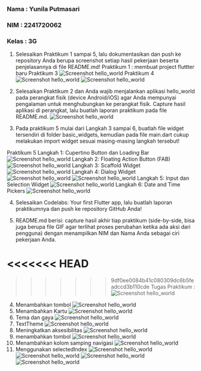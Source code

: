 ### Nama : Yunila Putmasari
### NIM : 2241720062
### Kelas : 3G


1. Selesaikan Praktikum 1 sampai 5, lalu dokumentasikan dan push ke repository Anda berupa screenshot setiap hasil pekerjaan beserta penjelasannya di file README.md!
Praktikum 1 : membuat project fluttter baru
Praktikum 3
![Screenshot hello_world](images/01.png)
Praktikum 4
![Screenshot hello_world](images/02.png)
![Screenshot hello_world](images/polinema.png)


2. Selesaikan Praktikum 2 dan Anda wajib menjalankan aplikasi hello_world pada perangkat fisik (device Android/iOS) agar Anda mempunyai pengalaman untuk menghubungkan ke perangkat fisik. Capture hasil aplikasi di perangkat, lalu buatlah laporan praktikum pada file README.md.
![Screenshot hello_world](images/wifi.png)


3. Pada praktikum 5 mulai dari Langkah 3 sampai 6, buatlah file widget tersendiri di folder basic_widgets, kemudian pada file main.dart cukup melakukan import widget sesuai masing-masing langkah tersebut!

Praktikum 5
Langkah 1: Cupertino Button dan Loading Bar
![Screenshot hello_world](images/08.png)
Langkah 2: Floating Action Button (FAB)
![Screenshot hello_world](images/09.png)
Langkah 3: Scaffold Widget
![Screenshot hello_world](images/03.png)
Langkah 4: Dialog Widget
![Screenshot hello_world](images/04.png)
![Screenshot hello_world](images/05.png)
Langkah 5: Input dan Selection Widget
![Screenshot hello_world](images/06.png)
Langkah 6: Date and Time Pickers
![Screenshot hello_world](images/07.png)



4. Selesaikan Codelabs: Your first Flutter app, lalu buatlah laporan praktikumnya dan push ke repository GitHub Anda!

5. README.md berisi: capture hasil akhir tiap praktikum (side-by-side, bisa juga berupa file GIF agar terlihat proses perubahan ketika ada aksi dari pengguna) dengan menampilkan NIM dan Nama Anda sebagai ciri pekerjaan Anda.

<<<<<<< HEAD
=======

>>>>>>> 9df0ee0084b41c080309dc6b5feadccd3b110cde
Tugas Praktikum :
![Screenshot hello_world](images/prak1.png)
4. Menambahkan tombol
![Screenshot hello_world](images/prak2.png)
5. Menambahkan Kartu
![Screenshot hello_world](images/prak3.png)
6. Tema dan gaya
![Screenshot hello_world](images/prak4.png)
7. TextTheme
![Screenshot hello_world](images/prak5.png)
8. Meningkatkan aksesibilitas
![Screenshot hello_world](images/prak6.png)
9. menambahkan tombol
![Screenshot hello_world](images/prak11.png)
10. Menambahkan kolom samping navigasi
![Screenshot hello_world](images/prak12.png)
11. Menggunakan selectedIndex
![Screenshot hello_world](images/prak13.png)
![Screenshot hello_world](images/prak14.png)
![Screenshot hello_world](images/prak15.png)
![Screenshot hello_world](images/prak16.png)



